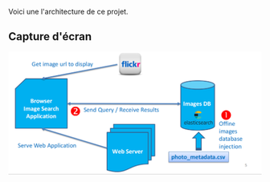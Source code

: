 Voici une l'architecture de ce projet.

## Capture d'écran

![Capture d'écran de l'application](architecture.png)
